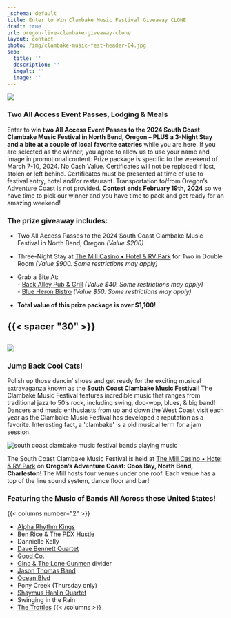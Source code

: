 ```yaml
---
_schema: default
title: Enter to Win Clambake Music Festival Giveaway CLONE
draft: true
url: oregon-live-clambake-giveaway-clone
layout: contact
photo: /img/clambake-music-fest-header-04.jpg
seo:
  title: ''
  description: ''
  imgalt: ''
  image: ''
---
```

![](/img/clambake-giveaway-header-695x322.jpg)

### Two All Access Event Passes, Lodging & Meals

Enter to win **two All Access Event Passes to the 2024 South Coast Clambake Music Festival in North Bend, Oregon – PLUS a 3-Night Stay and a bite at a couple of local favorite eateries**&nbsp;while you are here. If you are selected as the winner, you agree to allow us to use your name and image in promotional content. Prize package is specific to the weekend of March 7-10, 2024. No Cash Value. Certificates will not be replaced if lost, stolen or left behind. Certificates must be presented at time of use to festival entry, hotel and/or restaurant. Transportation to/from Oregon’s Adventure Coast is not provided.&nbsp;**Contest ends February 19th, 2024**&nbsp;so we have time to pick our winner and you have time to pack and get ready for an amazing weekend!

### The prize giveaway includes:

* Two All Access Passes to the 2024 South Coast Clambake Music Festival in North Bend, Oregon *(Value $200)*

* Three-Night Stay at <a target="_blank" rel="noopener" href="https://www.themillcasino.com/">The Mill Casino • Hotel &amp; RV Park</a> for Two in Double Room&nbsp;*(Value $900. Some restrictions may apply)*

* Grab a Bite At:<br>\-&nbsp;<a target="_blank" rel="noopener" href="https://northbendlanes.com/Back-Alley-Pub-Grill">Back Alley Pub &amp; Grill</a>&nbsp;*(Value $40. Some restrictions may apply)*<br>\-&nbsp;<a target="_blank" rel="noopener" href="https://www.blueheronbistro.net/">Blue Heron Bistro</a> *(Value $50. Some restrictions may apply)*

* **Total value of this prize package is over $1,100!**

<div class="cms-embed" data-cms-embed="PHNjcmlwdCB0eXBlPSJ0ZXh0L2phdmFzY3JpcHQiIHNyYz0iaHR0cHM6Ly9mb3JtLmpvdGZvcm0uY29tL2pzZm9ybS8yNDAxNTc4MDAxMzMxNDIiPjwvc2NyaXB0Pg=="><script type="text/javascript" src="https://form.jotform.com/jsform/240157800133142"></script></div>

## {{< spacer "30" >}}

## ![](/img/sub-page-fest-highlights-clambake-695x125.jpg)

### Jump Back Cool Cats!

Polish up those dancin’ shoes and get ready for the exciting musical extravaganza known as the&nbsp;**South Coast Clambake Music Festival**! The Clambake Music Festival features incredible music that ranges from traditional jazz to 50’s rock, including swing, doo-wop, blues, & big band! Dancers and music enthusiasts from up and down the West Coast visit each year as the Clambake Music Festival has developed a reputation as a favorite. Interesting fact, a 'clambake' is a old musical term for a jam session.

![south coast clambake music festival bands playing music](/img/clambake-giveaway-collage.jpg)

The South Coast Clambake Music Festival is held at <a target="_blank" rel="noopener" href="https://themillcasino.com">The Mill Casino • Hotel &amp; RV Park</a> on **Oregon’s Adventure Coast: Coos Bay, North Bend, Charleston**! The Mill hosts four venues under one roof. Each venue has a top of the line sound system, dance floor and bar!

### Featuring the Music of Bands All Across these United States!

{{< columns number="2" >}}
* <a target="_blank" rel="noopener" href="https://clambakemusic.com/?page_id=3782">Alpha Rhythm Kings</a>
* <a target="_blank" rel="noopener" href="https://benricehustle.com/home">Ben Rice &amp; The PDX Hustle</a>
* Dannielle Kelly
* <a target="_blank" rel="noopener" href="https://clambakemusic.com/?page_id=2250">Dave Bennett Quartet</a>
* <a target="_blank" rel="noopener" href="https://clambakemusic.com/?page_id=3442">Good Co.</a>
* <a target="_blank" rel="noopener" href="https://clambakemusic.com/?page_id=3449">Gino &amp; The Lone Gunmen</a>
divider
* <a target="_blank" rel="noopener" href="https://www.facebook.com/JasonThomasBand/">Jason Thomas Band</a>
* <a target="_blank" rel="noopener" href="https://www.facebook.com/p/Ocean-Blvd-100077473511119/">Ocean Blvd</a>
* Pony Creek (Thursday only)
* <a target="_blank" rel="noopener" href="https://clambakemusic.com/?page_id=4055">Shaymus Hanlin Quartet</a>
* Swinging in the Rain
* <a target="_blank" rel="noopener" href="https://clambakemusic.com/?page_id=4091">The Trottles</a>
{{< /columns >}}